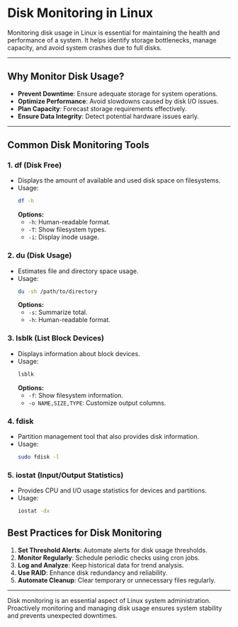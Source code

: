 # Disk Monitoring in Linux

Monitoring disk usage in Linux is essential for maintaining the health and performance of a system. It helps identify storage bottlenecks, manage capacity, and avoid system crashes due to full disks.

---

## Why Monitor Disk Usage?
- **Prevent Downtime**: Ensure adequate storage for system operations.
- **Optimize Performance**: Avoid slowdowns caused by disk I/O issues.
- **Plan Capacity**: Forecast storage requirements effectively.
- **Ensure Data Integrity**: Detect potential hardware issues early.

---

## Common Disk Monitoring Tools

### 1. **df (Disk Free)**
- Displays the amount of available and used disk space on filesystems.
- Usage:
  ```bash
  df -h
  ```
  **Options:**
  - `-h`: Human-readable format.
  - `-T`: Show filesystem types.
  - `-i`: Display inode usage.

### 2. **du (Disk Usage)**
- Estimates file and directory space usage.
- Usage:
  ```bash
  du -sh /path/to/directory
  ```
  **Options:**
  - `-s`: Summarize total.
  - `-h`: Human-readable format.

### 3. **lsblk (List Block Devices)**
- Displays information about block devices.
- Usage:
  ```bash
  lsblk
  ```
  **Options:**
  - `-f`: Show filesystem information.
  - `-o NAME,SIZE,TYPE`: Customize output columns.

### 4. **fdisk**
- Partition management tool that also provides disk information.
- Usage:
  ```bash
  sudo fdisk -l
  ```

### 5. **iostat (Input/Output Statistics)**
- Provides CPU and I/O usage statistics for devices and partitions.
- Usage:
  ```bash
  iostat -dx
  ```



## Best Practices for Disk Monitoring
1. **Set Threshold Alerts**: Automate alerts for disk usage thresholds.
2. **Monitor Regularly**: Schedule periodic checks using cron jobs.
3. **Log and Analyze**: Keep historical data for trend analysis.
4. **Use RAID**: Enhance disk redundancy and reliability.
5. **Automate Cleanup**: Clear temporary or unnecessary files regularly.

---

Disk monitoring is an essential aspect of Linux system administration. Proactively monitoring and managing disk usage ensures system stability and prevents unexpected downtimes.
